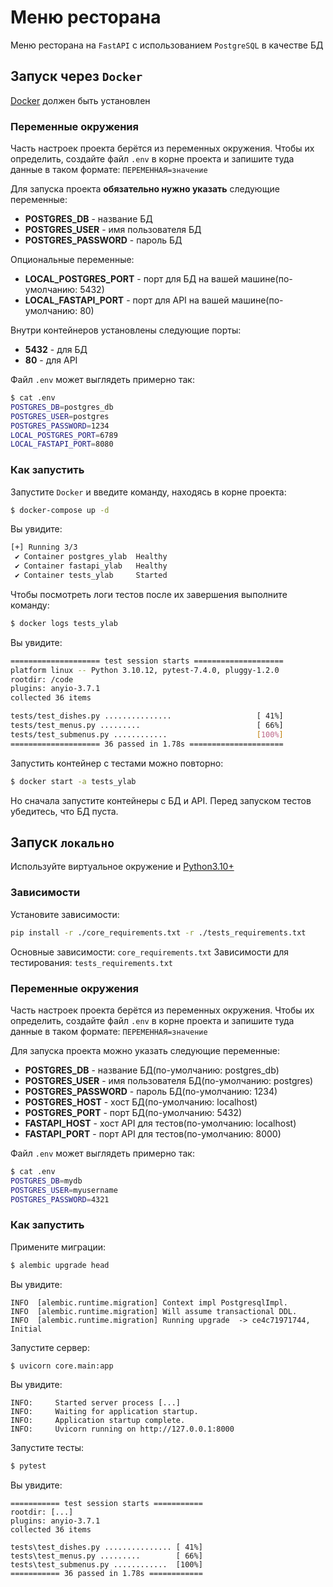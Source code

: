 # Меню ресторана
Меню ресторана на `FastAPI` с использованием `PostgreSQL` в качестве БД

## Запуск через `Docker`
[Docker](https://www.docker.com/) должен быть установлен

### Переменные окружения
Часть настроек проекта берётся из переменных окружения. Чтобы их определить, создайте файл `.env` в корне проекта и запишите туда данные в таком формате: `ПЕРЕМЕННАЯ=значение`

Для запуска проекта **обязательно нужно указать** следующие переменные:
- **POSTGRES_DB** - название БД
- **POSTGRES_USER** - имя пользователя БД 
- **POSTGRES_PASSWORD** - пароль БД

Опциональные переменные:
- **LOCAL_POSTGRES_PORT** - порт для БД на вашей машине(по-умолчанию: 5432)
- **LOCAL_FASTAPI_PORT** - порт для API на вашей машине(по-умолчанию: 80)

Внутри контейнеров установлены следующие порты:
- **5432** - для БД
- **80** - для API

Файл `.env` может выглядеть примерно так:

```bash
$ cat .env
POSTGRES_DB=postgres_db
POSTGRES_USER=postgres
POSTGRES_PASSWORD=1234
LOCAL_POSTGRES_PORT=6789
LOCAL_FASTAPI_PORT=8080
```

### Как запустить
Запустите `Docker` и введите команду, находясь в корне проекта:

```bash
$ docker-compose up -d
```

Вы увидите:

```bash
[+] Running 3/3
 ✔ Container postgres_ylab  Healthy
 ✔ Container fastapi_ylab   Healthy
 ✔ Container tests_ylab     Started
```

Чтобы посмотреть логи тестов после их завершения выполните команду:

```bash
$ docker logs tests_ylab
```

Вы увидите:

```bash
==================== test session starts ====================
platform linux -- Python 3.10.12, pytest-7.4.0, pluggy-1.2.0
rootdir: /code
plugins: anyio-3.7.1
collected 36 items

tests/test_dishes.py ...............                   [ 41%]
tests/test_menus.py .........                          [ 66%]
tests/test_submenus.py ............                    [100%]
==================== 36 passed in 1.78s =====================
```

Запустить контейнер с тестами можно повторно:

```bash
$ docker start -a tests_ylab
```

Но сначала запустите контейнеры с БД и API.
Перед запуском тестов убедитесь, что БД пуста.


## Запуск `локально`
Используйте виртуальное окружение и [Python3.10+](https://www.python.org/downloads/)

### Зависимости
Установите зависимости:

```bash
pip install -r ./core_requirements.txt -r ./tests_requirements.txt
```

Основные зависимости: `core_requirements.txt`
Зависимости для тестирования: `tests_requirements.txt`

### Переменные окружения
Часть настроек проекта берётся из переменных окружения. Чтобы их определить, создайте файл `.env` в корне проекта и запишите туда данные в таком формате: `ПЕРЕМЕННАЯ=значение`

Для запуска проекта можно указать следующие переменные:
- **POSTGRES_DB** - название БД(по-умолчанию: postgres_db)
- **POSTGRES_USER** - имя пользователя БД(по-умолчанию: postgres)
- **POSTGRES_PASSWORD** - пароль БД(по-умолчанию: 1234)
- **POSTGRES_HOST** - хост БД(по-умолчанию: localhost)
- **POSTGRES_PORT** - порт БД(по-умолчанию: 5432)
- **FASTAPI_HOST** - хост API для тестов(по-умолчанию: localhost)
- **FASTAPI_PORT** - порт API для тестов(по-умолчанию: 8000)

Файл `.env` может выглядеть примерно так:

```bash
$ cat .env
POSTGRES_DB=mydb
POSTGRES_USER=myusername
POSTGRES_PASSWORD=4321
```

### Как запустить
Примените миграции:

```bash
$ alembic upgrade head
```

Вы увидите:
```
INFO  [alembic.runtime.migration] Context impl PostgresqlImpl.
INFO  [alembic.runtime.migration] Will assume transactional DDL.
INFO  [alembic.runtime.migration] Running upgrade  -> ce4c71971744, Initial
```

Запустите сервер:

```bash
$ uvicorn core.main:app
```

Вы увидите:
```
INFO:     Started server process [...]
INFO:     Waiting for application startup.
INFO:     Application startup complete.
INFO:     Uvicorn running on http://127.0.0.1:8000
```

Запустите тесты:

```bash
$ pytest
```

Вы увидите:
```
=========== test session starts ===========
rootdir: [...]
plugins: anyio-3.7.1
collected 36 items

tests\test_dishes.py ............... [ 41%] 
tests\test_menus.py .........        [ 66%] 
tests\test_submenus.py ............  [100%] 
=========== 36 passed in 1.78s ============
```